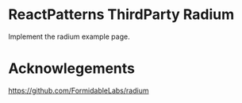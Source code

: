 # ReactPatterns ThirdParty Radium

Implement the radium example page.



# Acknowlegements

https://github.com/FormidableLabs/radium
